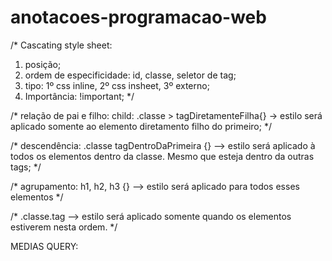 # anotacoes-programacao-web
/* Cascating style sheet:

1. posição;
2. ordem de especificidade: id, classe, seletor de tag;
3. tipo: 1º css inline, 2º css insheet, 3º externo;
4. Importância: !important;
*/

/* relação de pai e filho: child:
.classe > tagDiretamenteFilha{} -> estilo será aplicado somente ao elemento diretamento filho do primeiro;
*/

/* descendência:
.classe tagDentroDaPrimeira {} --> estilo será aplicado à todos os elementos dentro da classe. Mesmo que esteja dentro da outras tags; */

/* agrupamento:
h1, h2, h3 {} --> estilo será aplicado para todos esses elementos */

/* 
.classe.tag --> estilo será aplicado somente quando os elementos estiverem nesta ordem. */


MEDIAS QUERY:
